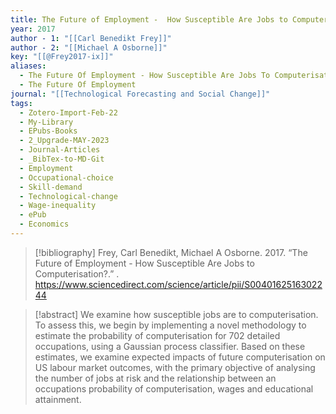 ```yaml
---
title: The Future of Employment -  How Susceptible Are Jobs to Computerisation?
year: 2017
author - 1: "[[Carl Benedikt Frey]]"
author - 2: "[[Michael A Osborne]]"
key: "[[@Frey2017-ix]]"
aliases:
  - The Future Of Employment - How Susceptible Are Jobs To Computerisation?
  - The Future Of Employment
journal: "[[Technological Forecasting and Social Change]]"
tags:
  - Zotero-Import-Feb-22
  - My-Library
  - EPubs-Books
  - 2_Upgrade-MAY-2023
  - Journal-Articles
  - _BibTex-to-MD-Git
  - Employment
  - Occupational-choice
  - Skill-demand
  - Technological-change
  - Wage-inequality
  - ePub
  - Economics
---
```


> [!bibliography]
> Frey, Carl Benedikt, Michael A Osborne. 2017. “The Future of Employment -  How Susceptible Are Jobs to Computerisation?.” . https://www.sciencedirect.com/science/article/pii/S0040162516302244

> [!abstract]
> We examine how susceptible jobs are to computerisation. To assess this, we begin by implementing a novel methodology to estimate the probability of computerisation for 702 detailed occupations, using a Gaussian process classifier. Based on these estimates, we examine expected impacts of future computerisation on US labour market outcomes, with the primary objective of analysing the number of jobs at risk and the relationship between an occupations probability of computerisation, wages and educational attainment.